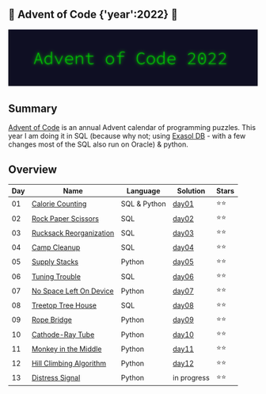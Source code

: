 ## 🎄 Advent of Code {'year':2022} 🎄

![AoC2022 logo](./header.png)

## Summary

[Advent of Code](http://adventofcode.com/) is an annual Advent calendar of programming puzzles. This year I am doing it
in SQL (because why not; using [Exasol DB](https://www.exasol.com/de/) - with a few changes most of the SQL also run on
Oracle) & python.

## Overview

| Day | Name                                                            | Language            | Solution         | Stars |
| --- |-----------------------------------------------------------------| --------------------|------------------| ----- |
| 01  | [Calorie Counting](https://adventofcode.com/2022/day/1)         |  SQL & Python       | [day01](./day01) | ⭐⭐ |
| 02  | [Rock Paper Scissors](https://adventofcode.com/2022/day/2)      |  SQL                | [day02](./day02) | ⭐⭐ |
| 03  | [Rucksack Reorganization](https://adventofcode.com/2022/day/3)  |  SQL                | [day03](./day03) | ⭐⭐ |
| 04  | [Camp Cleanup](https://adventofcode.com/2022/day/4)             |  SQL                | [day04](./day04) | ⭐⭐ |
| 05  | [Supply Stacks](https://adventofcode.com/2022/day/5)            |  Python             | [day05](./day05) | ⭐⭐ |
| 06  | [Tuning Trouble](https://adventofcode.com/2022/day/6)           |  SQL                | [day06](./day06) | ⭐⭐ |
| 07  | [No Space Left On Device](https://adventofcode.com/2022/day/7)  |  Python             | [day07](./day07) | ⭐⭐ |
| 08  | [Treetop Tree House](https://adventofcode.com/2022/day/8)       |  SQL                | [day08](./day08) | ⭐⭐ |
| 09  | [Rope Bridge](https://adventofcode.com/2022/day/9)              |  Python             | [day09](./day09) | ⭐⭐ |
| 10  | [Cathode-Ray Tube](https://adventofcode.com/2022/day/10)        |  Python             | [day10](./day10) | ⭐⭐ |
| 11  | [Monkey in the Middle](https://adventofcode.com/2022/day/11)    |  Python             | [day11](./day11) | ⭐⭐ |
| 12  | [Hill Climbing Algorithm](https://adventofcode.com/2022/day/12) |  Python             | [day12](./day12) | ⭐⭐ |
| 13  | [Distress Signal](https://adventofcode.com/2022/day/13)         |  Python             |    in progress   | ⭐⭐ |

